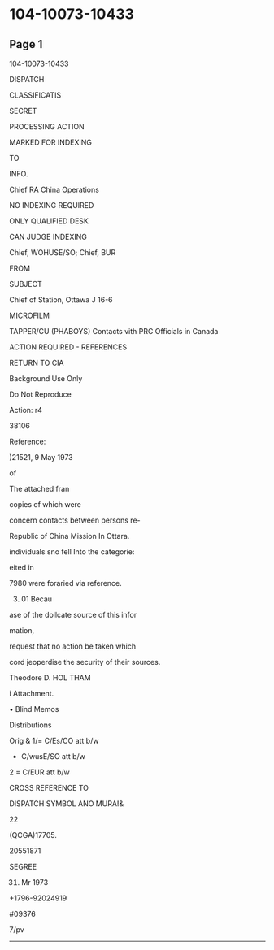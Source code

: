 # 104-10073-10433

## Page 1

104-10073-10433

DISPATCH

CLASSIFICATIS

SECRET

PROCESSING ACTION

MARKED FOR INDEXING

TO

INFO.

Chief RA China Operations

NO INDEXING REQUIRED

ONLY QUALIFIED DESK

CAN JUDGE INDEXING

Chief, WOHUSE/SO; Chief, BUR

FROM

SUBJECT

Chief of Station, Ottawa J 16-6

MICROFILM

TAPPER/CU (PHABOYS) Contacts vith PRC Officials in Canada

ACTION REQUIRED - REFERENCES

RETURN TO CIA

Background Use Only

Do Not Reproduce

Action: r4

38106

Reference:

)21521, 9 May 1973

of

The attached fran

copies of which were

concern contacts between persons re-

Republic of China Mission In Ottara.

individuals sno fell Into the categorie:

eited in

7980 were foraried via reference.

3. 01 Becau

ase of the dollcate source of this infor

mation,

request that no action be taken which

cord jeoperdise the security of their sources.

Theodore D. HOL THAM

i Attachment.

• Blind Memos

Distributions

Orig & 1/= C/Es/CO att b/w

- C/wusE/SO att b/w

2 = C/EUR att b/w

CROSS REFERENCE TO

DISPATCH SYMBOL ANO MURA!&

22

(QCGA)17705.

20551871

SEGREE

31. Mr 1973

+1796-92024919

#09376

7/pv

---

